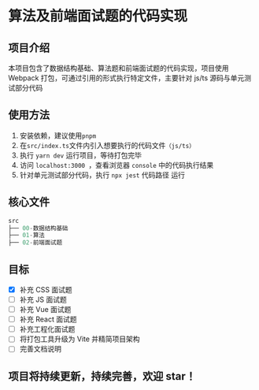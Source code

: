 # 算法及前端面试题的代码实现

## 项目介绍

本项目包含了数据结构基础、算法题和前端面试题的代码实现，项目使用 Webpack 打包，可通过引用的形式执行特定文件，主要针对 js/ts 源码与单元测试部分代码

## 使用方法

1. 安装依赖，建议使用`pnpm`
2. 在`src/index.ts`文件内引入想要执行的代码文件`（js/ts）`
3. 执行 `yarn dev` 运行项目，等待打包完毕
4. 访问 `localhost:3000 `，查看浏览器 `console` 中的代码执行结果
5. 针对单元测试部分代码，执行 `npx jest` 代码路径 运行

## 核心文件

```js
src
├── 00-数据结构基础
├── 01-算法
├── 02-前端面试题
```

## 目标

- [x] 补充 CSS 面试题
- [ ] 补充 JS 面试题
- [ ] 补充 Vue 面试题
- [ ] 补充 React 面试题
- [ ] 补充工程化面试题
- [ ] 将打包工具升级为 Vite 并精简项目架构
- [ ] 完善文档说明

## 项目将持续更新，持续完善，欢迎 star！